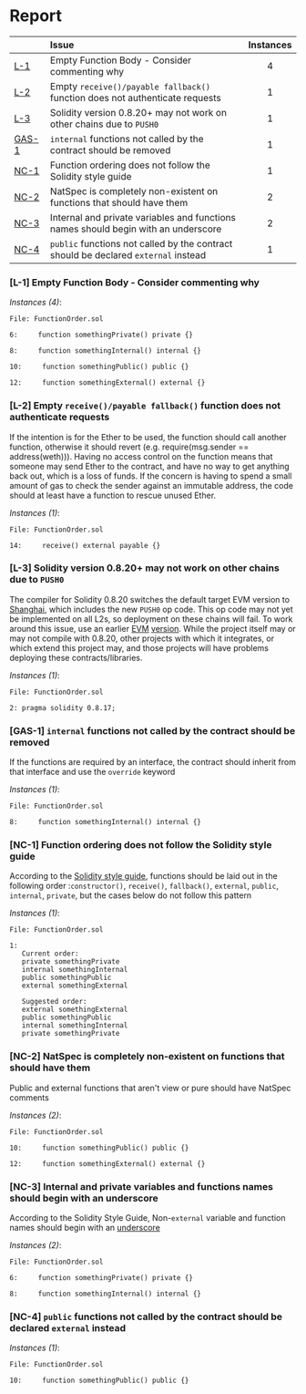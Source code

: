 # Report

| |Issue|Instances|
|-|:-|:-:|
| [L-1](#L-1) | Empty Function Body - Consider commenting why | 4 |
| [L-2](#L-2) | Empty `receive()/payable fallback()` function does not authenticate requests | 1 |
| [L-3](#L-3) | Solidity version 0.8.20+ may not work on other chains due to `PUSH0` | 1 |
| [GAS-1](#GAS-1) | `internal` functions not called by the contract should be removed | 1 |
| [NC-1](#NC-1) | Function ordering does not follow the Solidity style guide | 1 |
| [NC-2](#NC-2) | NatSpec is completely non-existent on functions that should have them | 2 |
| [NC-3](#NC-3) | Internal and private variables and functions names should begin with an underscore | 2 |
| [NC-4](#NC-4) | `public` functions not called by the contract should be declared `external` instead | 1 |



### <a name="L-1"></a>[L-1] Empty Function Body - Consider commenting why

*Instances (4)*:
```solidity
File: FunctionOrder.sol

6:     function somethingPrivate() private {}

8:     function somethingInternal() internal {}

10:     function somethingPublic() public {}

12:     function somethingExternal() external {}

```

### <a name="L-2"></a>[L-2] Empty `receive()/payable fallback()` function does not authenticate requests
If the intention is for the Ether to be used, the function should call another function, otherwise it should revert (e.g. require(msg.sender == address(weth))). Having no access control on the function means that someone may send Ether to the contract, and have no way to get anything back out, which is a loss of funds. If the concern is having to spend a small amount of gas to check the sender against an immutable address, the code should at least have a function to rescue unused Ether.

*Instances (1)*:
```solidity
File: FunctionOrder.sol

14:     receive() external payable {}

```

### <a name="L-3"></a>[L-3] Solidity version 0.8.20+ may not work on other chains due to `PUSH0`
The compiler for Solidity 0.8.20 switches the default target EVM version to [Shanghai](https://blog.soliditylang.org/2023/05/10/solidity-0.8.20-release-announcement/#important-note), which includes the new `PUSH0` op code. This op code may not yet be implemented on all L2s, so deployment on these chains will fail. To work around this issue, use an earlier [EVM](https://docs.soliditylang.org/en/v0.8.20/using-the-compiler.html?ref=zaryabs.com#setting-the-evm-version-to-target) [version](https://book.getfoundry.sh/reference/config/solidity-compiler#evm_version). While the project itself may or may not compile with 0.8.20, other projects with which it integrates, or which extend this project may, and those projects will have problems deploying these contracts/libraries.

*Instances (1)*:
```solidity
File: FunctionOrder.sol

2: pragma solidity 0.8.17;

```

### <a name="GAS-1"></a>[GAS-1] `internal` functions not called by the contract should be removed
If the functions are required by an interface, the contract should inherit from that interface and use the `override` keyword

*Instances (1)*:
```solidity
File: FunctionOrder.sol

8:     function somethingInternal() internal {}

```

### <a name="NC-1"></a>[NC-1] Function ordering does not follow the Solidity style guide
According to the [Solidity style guide](https://docs.soliditylang.org/en/v0.8.17/style-guide.html#order-of-functions), functions should be laid out in the following order :`constructor()`, `receive()`, `fallback()`, `external`, `public`, `internal`, `private`, but the cases below do not follow this pattern

*Instances (1)*:
```solidity
File: FunctionOrder.sol

1: 
   Current order:
   private somethingPrivate
   internal somethingInternal
   public somethingPublic
   external somethingExternal
   
   Suggested order:
   external somethingExternal
   public somethingPublic
   internal somethingInternal
   private somethingPrivate

```

### <a name="NC-2"></a>[NC-2] NatSpec is completely non-existent on functions that should have them
Public and external functions that aren't view or pure should have NatSpec comments

*Instances (2)*:
```solidity
File: FunctionOrder.sol

10:     function somethingPublic() public {}

12:     function somethingExternal() external {}

```

### <a name="NC-3"></a>[NC-3] Internal and private variables and functions names should begin with an underscore
According to the Solidity Style Guide, Non-`external` variable and function names should begin with an [underscore](https://docs.soliditylang.org/en/latest/style-guide.html#underscore-prefix-for-non-external-functions-and-variables)

*Instances (2)*:
```solidity
File: FunctionOrder.sol

6:     function somethingPrivate() private {}

8:     function somethingInternal() internal {}

```

### <a name="NC-4"></a>[NC-4] `public` functions not called by the contract should be declared `external` instead

*Instances (1)*:
```solidity
File: FunctionOrder.sol

10:     function somethingPublic() public {}

```

